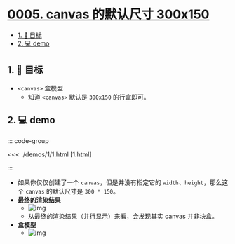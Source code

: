 # [0005. canvas 的默认尺寸 300x150](https://github.com/tnotesjs/TNotes.canvas/tree/main/notes/0005.%20canvas%20%E7%9A%84%E9%BB%98%E8%AE%A4%E5%B0%BA%E5%AF%B8%20300x150)

<!-- region:toc -->

- [1. 🎯 目标](#1--目标)
- [2. 💻 demo](#2--demo)

<!-- endregion:toc -->

## 1. 🎯 目标

- `<canvas>` 盒模型
  - 知道 `<canvas>` 默认是 `300x150` 的行盒即可。

## 2. 💻 demo

::: code-group

<<< ./demos/1/1.html [1.html]

:::

- 如果你仅仅创建了一个 `canvas`，但是并没有指定它的 `width`、`height`，那么这个 `canvas` 的默认尺寸是 `300 * 150`。
- **最终的渲染结果**
  - ![img](https://cdn.jsdelivr.net/gh/tnotesjs/imgs@main/2024-10-03-22-58-50.png)
  - 从最终的渲染结果（并行显示）来看，会发现其实 canvas 并非块盒。
- **盒模型**
  - ![img](https://cdn.jsdelivr.net/gh/tnotesjs/imgs@main/2024-10-03-22-59-01.png)
